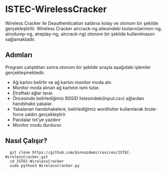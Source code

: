 # ISTEC-WirelessCracker
  
  Wireless Cracker ile Deauthentication saldırısı kolay ve otonom bir şekilde gerçekleştirilir. Wireless Cracker aircrack-ng ailesindeki tooların(airmon-ng, airodump-ng, aireplay-ng, aircrack-ng) otonom bir şekilde kullanılmasını sağlamaktadır. 


## Adımları
  
  Program çalıştıktan sonra otonom bir şekilde sırayla aşağıdaki işlemler gerçekleşmektedir.
  
  * Ağ kartını belirtir ve ağ kartını monitor moda alır.
  * Monitor moda alınan ağ kartının ismi tutar.
  * Etraftaki ağlar tarar.
  * Öncesinde belirlediğimiz BSSID listesindeki(input.csv) ağlardan handshake yakalar.
  * Yakalanan handshakelere, belirlediğimiz wordlistler kullanılarak brute-force saldırı gerçekleştirir
  * Parolalar txt'ye yazdırır
  * Monitor modu durdurur.
  
  
## Nasıl Çalışır?

      git clone https://github.com/binnazdemirceviren/ISTEC-WirelessCracker.git
      cd ISTEC-WirelessCracker
      sudo python3 WirelessCracker.py

  
  
  
